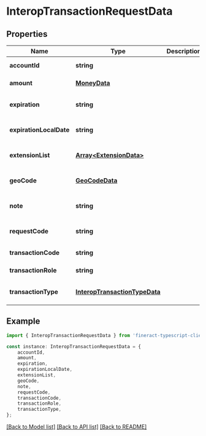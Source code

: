 # InteropTransactionRequestData


## Properties

Name | Type | Description | Notes
------------ | ------------- | ------------- | -------------
**accountId** | **string** |  | [default to undefined]
**amount** | [**MoneyData**](MoneyData.md) |  | [default to undefined]
**expiration** | **string** |  | [optional] [default to undefined]
**expirationLocalDate** | **string** |  | [optional] [default to undefined]
**extensionList** | [**Array&lt;ExtensionData&gt;**](ExtensionData.md) |  | [optional] [default to undefined]
**geoCode** | [**GeoCodeData**](GeoCodeData.md) |  | [optional] [default to undefined]
**note** | **string** |  | [optional] [default to undefined]
**requestCode** | **string** |  | [optional] [default to undefined]
**transactionCode** | **string** |  | [default to undefined]
**transactionRole** | **string** |  | [default to undefined]
**transactionType** | [**InteropTransactionTypeData**](InteropTransactionTypeData.md) |  | [optional] [default to undefined]

## Example

```typescript
import { InteropTransactionRequestData } from 'fineract-typescript-client';

const instance: InteropTransactionRequestData = {
    accountId,
    amount,
    expiration,
    expirationLocalDate,
    extensionList,
    geoCode,
    note,
    requestCode,
    transactionCode,
    transactionRole,
    transactionType,
};
```

[[Back to Model list]](../README.md#documentation-for-models) [[Back to API list]](../README.md#documentation-for-api-endpoints) [[Back to README]](../README.md)
